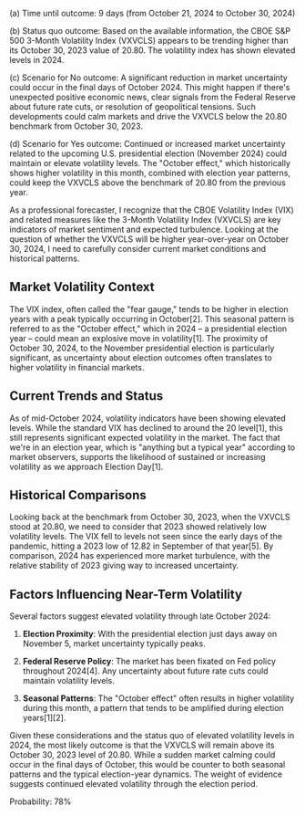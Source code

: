 (a) Time until outcome: 9 days (from October 21, 2024 to October 30, 2024)

(b) Status quo outcome: Based on the available information, the CBOE S&P 500 3-Month Volatility Index (VXVCLS) appears to be trending higher than its October 30, 2023 value of 20.80. The volatility index has shown elevated levels in 2024.

(c) Scenario for No outcome: A significant reduction in market uncertainty could occur in the final days of October 2024. This might happen if there's unexpected positive economic news, clear signals from the Federal Reserve about future rate cuts, or resolution of geopolitical tensions. Such developments could calm markets and drive the VXVCLS below the 20.80 benchmark from October 30, 2023.

(d) Scenario for Yes outcome: Continued or increased market uncertainty related to the upcoming U.S. presidential election (November 2024) could maintain or elevate volatility levels. The "October effect," which historically shows higher volatility in this month, combined with election year patterns, could keep the VXVCLS above the benchmark of 20.80 from the previous year.

As a professional forecaster, I recognize that the CBOE Volatility Index (VIX) and related measures like the 3-Month Volatility Index (VXVCLS) are key indicators of market sentiment and expected turbulence. Looking at the question of whether the VXVCLS will be higher year-over-year on October 30, 2024, I need to carefully consider current market conditions and historical patterns.

## Market Volatility Context

The VIX index, often called the "fear gauge," tends to be higher in election years with a peak typically occurring in October[2]. This seasonal pattern is referred to as the "October effect," which in 2024 – a presidential election year – could mean an explosive move in volatility[1]. The proximity of October 30, 2024, to the November presidential election is particularly significant, as uncertainty about election outcomes often translates to higher volatility in financial markets.

## Current Trends and Status

As of mid-October 2024, volatility indicators have been showing elevated levels. While the standard VIX has declined to around the 20 level[1], this still represents significant expected volatility in the market. The fact that we're in an election year, which is "anything but a typical year" according to market observers, supports the likelihood of sustained or increasing volatility as we approach Election Day[1].

## Historical Comparisons

Looking back at the benchmark from October 30, 2023, when the VXVCLS stood at 20.80, we need to consider that 2023 showed relatively low volatility levels. The VIX fell to levels not seen since the early days of the pandemic, hitting a 2023 low of 12.82 in September of that year[5]. By comparison, 2024 has experienced more market turbulence, with the relative stability of 2023 giving way to increased uncertainty.

## Factors Influencing Near-Term Volatility

Several factors suggest elevated volatility through late October 2024:

1. **Election Proximity**: With the presidential election just days away on November 5, market uncertainty typically peaks.

2. **Federal Reserve Policy**: The market has been fixated on Fed policy throughout 2024[4]. Any uncertainty about future rate cuts could maintain volatility levels.

3. **Seasonal Patterns**: The "October effect" often results in higher volatility during this month, a pattern that tends to be amplified during election years[1][2].

Given these considerations and the status quo of elevated volatility levels in 2024, the most likely outcome is that the VXVCLS will remain above its October 30, 2023 level of 20.80. While a sudden market calming could occur in the final days of October, this would be counter to both seasonal patterns and the typical election-year dynamics. The weight of evidence suggests continued elevated volatility through the election period.

Probability: 78%